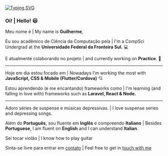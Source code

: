 [![Typing SVG](https://readme-typing-svg.herokuapp.com?font=Homemade+Apple&color=%23F71A5F&size=33&duration=7000&center=true&width=1000&height=100&lines=today+the+universe+is+smiling+upon+me)](https://git.io/typing-svg)


### Oi!  |  Hello! :smiley: <br>
Meu nome é  |  My name is **Guilherme**,
  
Eu sou acadêmico de Ciência da Computação pela  |  I'm a CompSci Undergrad at the **Universidade Federal da Fronteira Sul.** :computer: <br> 
  
E atualmente colaborando no projeto | and currently working on **Practice**. :smiling_face_with_three_hearts:  <hr>

Hoje em dia estou focado em | Nowadays I'm working the most with **JavaScript, CSS & Mobile (Flutter/Cordova)** :cupid: <br>

Estou aprendendo (e me encantando) frameworks como | I'm learning (and falling in love with) frameworks such as **Laravel, React & Node.** <hr>

Adoro séries de suspense e músicas depressivas. | I love suspense series and depressing songs.

Além do **Português**, sou fluente em **Inglês** e compreendo **Italiano** | Besides **Portuguese**, I am fluent on **English** and I can understand **Italian**.

Sei tocar violão | I know how to play guitar <br>

Sinta-se livre para entrar em <a href="mailto:guilherme.devon@hotmail.com"> contato</a> | Feel free to get in <a href="mailto:guilherme.devon@hotmail.com"> touch with me</a>
